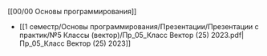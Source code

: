 [[00/00 Основы программирования]]

- [[1 семестр/Основы программирования/Презентации/Презентации с практик/№5 Классы (вектор)/Пр_05_Класс Вектор (25) 2023.pdf|Пр_05_Класс Вектор (25) 2023]]